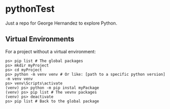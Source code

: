 # pythonTest

Just a repo for George Hernandez to explore Python.

## Virtual Environments

For a project without a virtual environment:

```text
ps> pip list # The global packages
ps> mkdir myProject
ps> cd myProject
ps> python -m venv venv # Or like: [path to a specific python version] -m venv venv
ps> venv\Scripts\activate
(venv) ps> python -m pip instal myPackage
(venv) ps> pip list # The vevnv packages
(venv) ps> deactivate
ps> pip list # Back to the global package
```
